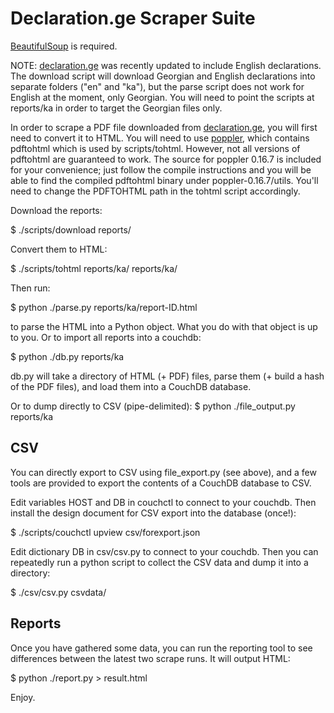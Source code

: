 Declaration.ge Scraper Suite
============================

[BeautifulSoup](http://www.crummy.com/software/BeautifulSoup/ "Beautiful Soup") is required.

NOTE: [declaration.ge](http://declaration.ge "Declaration.ge") was
recently updated to include English declarations. The download script
will download Georgian and English declarations into separate folders
("en" and "ka"), but the parse script does not work for English
at the moment, only Georgian. You will need to point the scripts
at reports/ka in order to target the Georgian files only.

In order to scrape a PDF file downloaded from
[declaration.ge](http://declaration.ge/ "Declaration.ge"), you
will first need to convert it to HTML. You will need to use
[poppler](http://poppler.freedesktop.org/ "pdf to html"), which 
contains pdftohtml which is used by scripts/tohtml. However, not all
versions of pdftohtml are guaranteed to work. The source for poppler
0.16.7 is included for your convenience; just follow the compile
instructions and you will be able to find the compiled pdftohtml binary
under poppler-0.16.7/utils. You'll need to change the PDFTOHTML path in
the tohtml script accordingly.

Download the reports:

$ ./scripts/download reports/

Convert them to HTML:

$ ./scripts/tohtml reports/ka/ reports/ka/

Then run:

$ python ./parse.py reports/ka/report-ID.html

to parse the HTML into a Python object. What you do with that object is up to
you. Or to import all reports into a couchdb:

$ python ./db.py reports/ka

db.py will take a directory of HTML (+ PDF) files, parse them (+ build a hash
of the PDF files), and load them into a CouchDB database.

Or to dump directly to CSV (pipe-delimited):
$ python ./file_output.py reports/ka

CSV
---
You can directly export to CSV using file_export.py (see above), and a few 
tools are provided to export the contents of a CouchDB database to CSV.

Edit variables HOST and DB in couchctl to connect to your couchdb.
Then install the design document for CSV export into the database (once!):

$ ./scripts/couchctl upview csv/forexport.json

Edit dictionary DB in csv/csv.py to connect to your couchdb.
Then you can repeatedly run a python script to collect the CSV data and dump it into a directory:

$ ./csv/csv.py csvdata/


Reports
-------
Once you have gathered some data, you can run the reporting tool to see
differences between the latest two scrape runs. It will output HTML:

$ python ./report.py > result.html


Enjoy.
